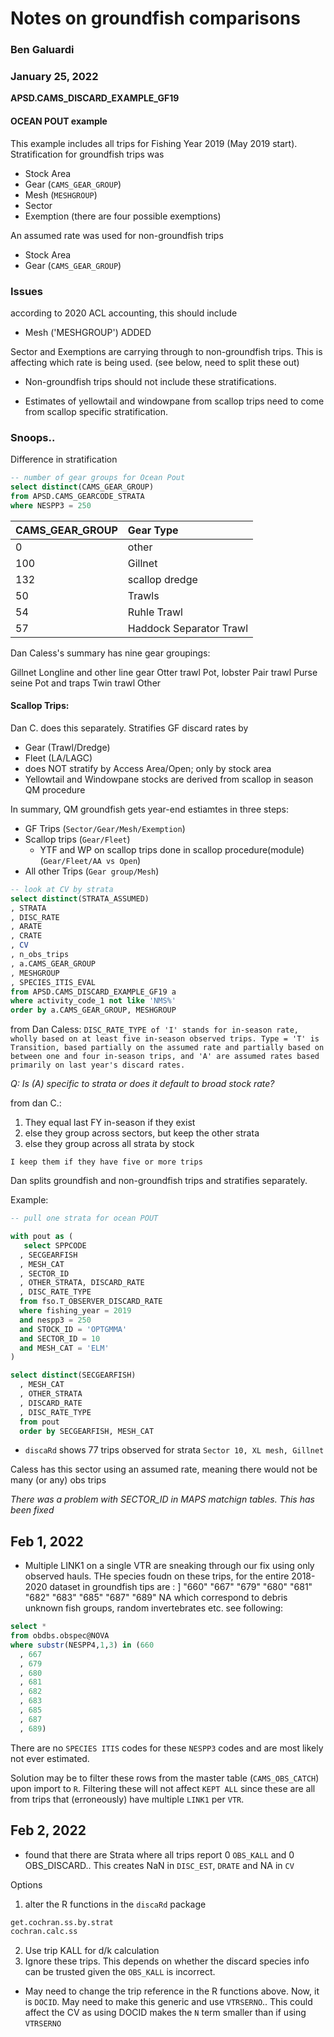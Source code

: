 # Notes on groundfish comparisons
### Ben Galuardi
### January 25, 2022

**APSD.CAMS_DISCARD_EXAMPLE_GF19**

#### OCEAN POUT example

This example includes all trips for Fishing Year 2019 (May 2019 start). Stratification for groundfish trips was

- Stock Area
- Gear (`CAMS_GEAR_GROUP`)
- Mesh (`MESHGROUP`)
- Sector
- Exemption (there are four possible exemptions)

An assumed rate was used for non-groundfish trips

- Stock Area
- Gear (`CAMS_GEAR_GROUP`)

### Issues
according to 2020 ACL accounting, this should include

- Mesh ('MESHGROUP') ADDED

Sector and Exemptions are carrying through to non-groundfish trips. This is affecting which rate is being used. (see below, need to split these out)

- Non-groundfish trips should not include these stratifications.

- Estimates of yellowtail and windowpane from scallop trips need to come from scallop specific stratification.


### Snoops..

Difference in stratification

``` sql
-- number of gear groups for Ocean Pout
select distinct(CAMS_GEAR_GROUP)
from APSD.CAMS_GEARCODE_STRATA
where NESPP3 = 250

```
| CAMS_GEAR_GROUP | Gear Type
| :---  | :---
| 0 | other
| 100 | Gillnet
| 132 | scallop dredge
| 50 | Trawls
| 54 | Ruhle Trawl
| 57 | Haddock Separator Trawl

Dan Caless's summary has nine gear groupings:

Gillnet
Longline and other line gear
Otter trawl
Pot, lobster
Pair trawl
Purse seine
Pot and traps
Twin trawl
Other

#### Scallop Trips:

Dan C. does this separately. Stratifies GF discard rates by
- Gear (Trawl/Dredge)
- Fleet (LA/LAGC)
- does NOT stratify by Access Area/Open; only by stock area
- Yellowtail and Windowpane stocks are derived from scallop in season QM procedure

In summary, QM groundfish gets year-end estiamtes in three steps:
- GF Trips (`Sector/Gear/Mesh/Exemption`)
- Scallop trips (`Gear/Fleet`)
  - YTF and WP on scallop trips done in scallop procedure(module) (`Gear/Fleet/AA vs Open`)
- All other Trips (`Gear group/Mesh`)


``` sql
-- look at CV by strata
select distinct(STRATA_ASSUMED)
, STRATA
, DISC_RATE
, ARATE
, CRATE
, CV
, n_obs_trips
, a.CAMS_GEAR_GROUP
, MESHGROUP
, SPECIES_ITIS_EVAL
from APSD.CAMS_DISCARD_EXAMPLE_GF19 a
where activity_code_1 not like 'NMS%'
order by a.CAMS_GEAR_GROUP, MESHGROUP

```

from Dan Caless:
`DISC_RATE_TYPE of 'I' stands for in-season rate, wholly based on at least five in-season observed trips. Type = 'T' is Transition, based partially on the assumed rate and partially based on between one and four in-season trips, and 'A' are assumed rates based primarily on last year's discard rates.`


*Q: Is (A) specific to strata or does it default to broad stock rate?*

from dan C.:
1. They equal last FY in-season if they exist
2. else they group across sectors, but keep the other strata
3. else they group across all strata by stock

`I keep them if they have five or more trips`

Dan splits groundfish and non-groundfish trips and stratifies separately.

Example:

``` sql
-- pull one strata for ocean POUT

with pout as (
   select SPPCODE
  , SECGEARFISH
  , MESH_CAT
  , SECTOR_ID
  , OTHER_STRATA, DISCARD_RATE
  , DISC_RATE_TYPE
  from fso.T_OBSERVER_DISCARD_RATE
  where fishing_year = 2019
  and nespp3 = 250
  and STOCK_ID = 'OPTGMMA'
  and SECTOR_ID = 10
  and MESH_CAT = 'ELM'
)

select distinct(SECGEARFISH)
  , MESH_CAT
  , OTHER_STRATA
  , DISCARD_RATE
  , DISC_RATE_TYPE
  from pout
  order by SECGEARFISH, MESH_CAT
```

- `discaRd` shows 77 trips observed for strata `Sector 10, XL mesh, Gillnet`

Caless has this sector using an assumed rate, meaning there would not be many (or any) obs trips

*There was a problem with SECTOR_ID in MAPS matchign tables. This has been fixed*

## Feb 1, 2022
- Multiple LINK1 on a single VTR are sneaking through our fix using only observed hauls. THe species foudn on these trips, for the entire 2018-2020 dataset in groundfish tips are : ] "660" "667" "679" "680" "681" "682" "683" "685" "687" "689" NA which correspond to debris unknown fish groups, random invertebrates etc. see following:

```sql
select *
from obdbs.obspec@NOVA
where substr(NESPP4,1,3) in (660
  , 667
  , 679
  , 680
  , 681
  , 682
  , 683
  , 685
  , 687
  , 689)
```

There are no `SPECIES ITIS` codes for these `NESPP3` codes and are most likely not ever estimated.

Solution may be to filter these rows from the master table (`CAMS_OBS_CATCH`) upon import to `R`. Filtering these will not affect `KEPT ALL` since these are all from trips that (erroneously) have multiple `LINK1` per `VTR`.

## Feb 2, 2022

- found that there are Strata where all trips report 0 `OBS_KALL` and 0 OBS_DISCARD.. This creates NaN in `DISC_EST`, `DRATE` and NA in `CV`

Options
1. alter the R functions in the `discaRd` package
```r
get.cochran.ss.by.strat
cochran.calc.ss
```
2. Use trip KALL for d/k calculation
3. Ignore these trips. This depends on whether the discard species info can be trusted given the `OBS_KALL` is incorrect.

- May need to change the trip reference in the R functions above. Now, it is `DOCID`. May need to make this generic and use `VTRSERNO`.. This could affect the CV as using DOCID makes the `N` term smaller than if using `VTRSERNO`
